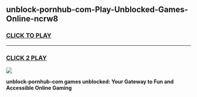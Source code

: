 
## unblock-pornhub-com-Play-Unblocked-Games-Online-ncrw8
<h3>
<a href="https://premium76.site?title=unblock-pornhub-com&ref=25A">CLICK TO PLAY</a></h3>
<hr>

<h3>
<a href="https://premium76.site?title=unblock-pornhub-com&ref=25A">CLICK 2 PLAY</a>
  
</h3>

<a href="https://premium76.site?title=unblock-pornhub-com&ref=25A"><img src="https://clearcache.store/games.png"></a>


**unblock-pornhub-com games unblocked: Your Gateway to Fun and Accessible Online Gaming**
